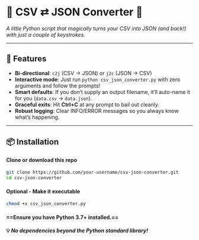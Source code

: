 # 🎉 CSV ⇄ JSON Converter 🎉

_A little Python script that magically turns your CSV into JSON (and back!) with just a couple of keystrokes._

---

## 🚀 Features

- **Bi-directional**: `c2j` (CSV → JSON) or `j2c` (JSON → CSV)
- **Interactive mode**: Just run `python csv_json_converter.py` with zero arguments and follow the prompts!
- **Smart defaults**: If you don’t supply an output filename, it’ll auto-name it for you (`data.csv` → `data.json`).
- **Graceful exits**: Hit **Ctrl+C** at any prompt to bail out cleanly.
- **Robust logging**: Clear INFO/ERROR messages so you always know what’s happening.

---

## 📦 Installation

#### Clone or download this repo  
   ```bash
   git clone https://github.com/your-username/csv-json-converter.git
   cd csv-json-converter
  ```

#### Optional - Make it executable

  ```bash
  chmod +x csv_json_converter.py
  ```

#### ==Ensure you have Python 3.7+ installed.==

#### 💡 *No dependencies beyond the Python standard library!*

